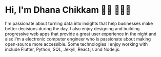 # Hi, I'm Dhana Chikkam 👋🏼 👨🏻‍💻 
I'm passionate about turning data into insights that help businesses make better decisions during the day. I also enjoy designing and building progressive web apps that provide a great user experience in the night and also i'm a electronic computer engineer who is passionate about making open-source more accessible. Some technologies I enjoy working with include Flutter, Python, SQL, Jekyll, React.js and Node.js.